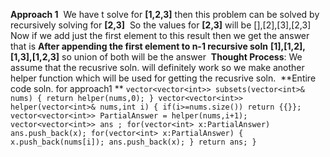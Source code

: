 **Approach 1**
​
We have t solve for **[1,2,3]** then this problem can be solved by recursively solving for **[2,3]**
​
So the values for **[2,3]** will be [],[2],[3],[2,3]
​
Now if we add just the first element to this result then we get the answer that is
**After appending the first element to n-1 recursive soln**
**[1],[1,2],[1,3],[1,2,3]**  so union of both will be the answer
​
**Thought Process**: We assume that the recusrive soln. will definitely work so we make another helper function which will be used for getting the recusrive soln.
​
**Entire code soln. for approach1 **
`vector<vector<int>> subsets(vector<int>& nums) {
return helper(nums,0);
}
vector<vector<int>> helper(vector<int>& nums,int i)
{
if(i>=nums.size())
return {{}};
vector<vector<int>> PartialAnswer = helper(nums,i+1);
vector<vector<int>> ans ;
for(vector<int> x:PartialAnswer)
ans.push_back(x);
for(vector<int> x:PartialAnswer)
{
x.push_back(nums[i]);
ans.push_back(x);
}
return ans;
}`